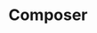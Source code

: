 ---
layout: posts_by_category
categories: composer
title: Composer
permalink: /category/composer
---